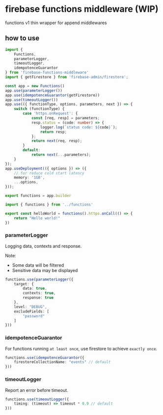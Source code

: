 # firebase functions middleware (WIP)

functions v1 thin wrapper for append middlewares

## how to use

```ts
import {
    Functions,
    parameterLogger,
    timeoutLogger,
    idempotenceGuarantor
} from 'firebase-functions-middleware'
import { getFirestore } from 'firebase-admin/firestore';

const app = new Functions()
app.use(parameterLogger())
app.use(idempotenceGuarantor(getFirestore))
app.use(timeoutLogger())
app.use(({ functionType, options, parameters, next }) => {
    switch (functionType) {
        case 'https.onRequest': {
            const [req, resp] = parameters;
            resp.status = (code: number) => {
                logger.log(`status code: ${code}`);
                return resp;
            };
            return next(req, resp);
        }
        default:
            return next(...parameters);
    }
});
app.useDeployment(({ options }) => ({
    // for reduce cold start latency
    memory: '1GB',
    ...options,
}));

export functions = app.builder
```

```ts
import { functions } from '../functions'

export const helloWorld = functions().https.onCall(() => {
    return "Hello world!"
})
```

### parameterLogger

Logging data, contexts and response.

Note:

- Some data will be filtered
- Sensitive data may be displayed

```ts
functions.use(parameterLogger({
    target: {
        data: true,
        contexts: true,
        response: true
    },
    level: "DEBUG",
    excludeFields: [
        "password"
    ]
}))
```

### idempotenceGuarantor

For functions running `at least once`, use firestore to achieve `exactly once`.

```ts
functions.use(idempotenceGuarantor({
    firestoreCollectionName: "events" // default
}))
```

### timeoutLogger

Report an error before timeout.

```ts
functions.use(timeoutLogger({
    timing: (timeout) => timeout * 0.9 // default
}))
```
